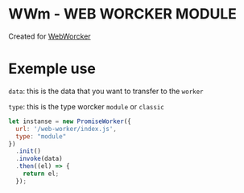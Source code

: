 # WWm - WEB WORCKER MODULE

Created for [WebWorcker](https://developer.mozilla.org/ru/docs/DOM/Using_web_workers)

# Exemple use

`data`: this is the data that you want to transfer to the `worker`

`type`: this is the type worcker  `module` or `classic`

```javascript
let instanse = new PromiseWorker({
  url: '/web-worker/index.js',
  type: "module"
})
  .init()
  .invoke(data)
  .then((el) => {
    return el;
  });
```
